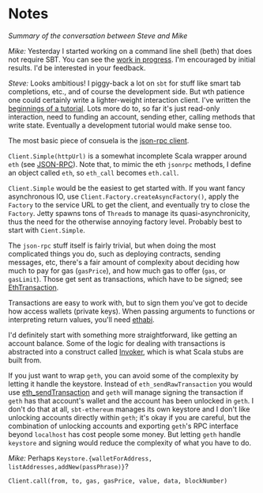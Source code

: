 # Notes
*Summary of the conversation between Steve and Mike*

*Mike:* Yesterday I started working on a command line shell (beth) that does not require SBT. 
You can see the [work in progress](https://github.com/mslinn/beth).
I'm encouraged by initial results.
I'd be interested in your feedback.

*Steve:* Looks ambitious! 
I piggy-back a lot on `sbt` for stuff like smart tab completions, etc., and of course the development side. 
But wth patience one could certainly write a lighter-weight interaction client.
I've written the [beginnings of a tutorial](https://mslinn.gitbooks.io/sbt-ethereum/content/gitbook/tutorial.html#tutorial).
Lots more do to, so far it's just read-only interaction, need to funding an account, sending ether, calling methods that write state. 
Eventually a development tutorial would make sense too.

The most basic piece of consuela is the [json-rpc client](https://github.com/swaldman/consuela/blob/master/src/main/scala/com/mchange/sc/v1/consuela/ethereum/jsonrpc/Client.scala).

`Client.Simple(httpUrl)` is a somewhat incomplete Scala wrapper around `eth`
(see [JSON-RPC](https://github.com/ethereum/wiki/wiki/JSON-RPC)).
Note that, to mimic the eth `jsonrpc` methods, I define an object called `eth`, so `eth_call` becomes `eth.call`.

`Client.Simple` would be the easiest to get started with. 
If you want fancy asynchronous IO, use `Client.Factory.createAsyncFactory()`, apply the `Factory` to the service URL to get the client, 
and eventually try to close the `Factory`. 
Jetty spawns tons of `Thread`s to manage its quasi-asynchronicity, thus the need for the otherwise annoying factory level.
Probably best to start with `Cient.Simple`.

The `json-rpc` stuff itself is fairly trivial, but when doing the most complicated things you do, such as
deploying contracts, sending messages, etc, there's a fair amount of complexity about deciding how much to pay for gas 
(`gasPrice`), and how much gas to offer (`gas`, or `gasLimit`). 
Those get sent as transactions, which have to be signed; 
see [EthTransaction](https://github.com/swaldman/consuela/blob/master/src/main/scala/com/mchange/sc/v1/consuela/ethereum/EthTransaction.scala).

Transactions are easy to work with, but to sign them you've got to decide how access wallets (private keys). 
When passing arguments to functions or interpreting return values, you'll need 
[ethabi](https://github.com/swaldman/consuela/blob/master/src/main/scala/com/mchange/sc/v1/consuela/ethereum/EthTransaction.scala).

I'd definitely start with something more straightforward, like getting an account balance.
Some of the logic for dealing with transactions is abstracted into a construct called 
[Invoker](https://github.com/swaldman/consuela/blob/master/src/main/scala/com/mchange/sc/v1/consuela/ethereum/jsonrpc/Invoker.scala),
which is what Scala stubs are built from. 

If you just want to wrap `geth`, you can avoid some of the complexity by letting it handle the keystore. 
Instead of `eth_sendRawTransaction` you would use 
[eth_sendTransaction](https://github.com/ethereum/wiki/wiki/JSON-RPC#eth_sendtransaction) 
and `geth` will manage signing the transaction if `geth` has that account's wallet and the account has been unlocked in `geth`. 
I don't do that at all, `sbt-ethereum` manages its own keystore and I don't like unlocking accounts directly within `geth`; 
it's okay if you are careful, but the combination of unlocking accounts and exporting `geth`'s RPC interface beyond 
`localhost` has cost people some money.
But letting `geth` handle `keystore` and signing would reduce the complexity of what you have to do.

*Mike:* Perhaps `Keystore.{walletForAddress, listAddresses,addNew(passPhrase)}`?

    Client.call(from, to, gas, gasPrice, value, data, blockNumber)

